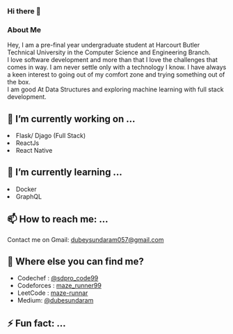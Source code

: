 ### Hi there 👋


### About Me  
Hey, I am a pre-final year undergraduate student at Harcourt Butler Technical University in the Computer Science and Engineering Branch.  
I love software development and more than that I love the challenges that comes in way. I am never settle only with a technology I know. I have always a keen interest to going out of my comfort zone and trying something out of the box.  
I am good At Data Structures and exploring machine learning with full stack development.
##  🔭 I’m currently working on ...
<li> Flask/ Djago (Full Stack)</li>
<li> ReactJs</li>
<li> React Native</li>

## 🌱 I’m currently learning ...
<li> Docker </li>
<li> GraphQL </li>

## 📫 How to reach me: ...
  Contact me on Gmail: dubeysundaram057@gmail.com  
## :thinking: Where else you can find me?
- Codechef : <a href="https://codechef.com/users/sdpro_code99">@sdpro_code99</a>  
- Codeforces : <a href="https://codeforces.com/profile/maze_runner99">maze_runner99</a>  
- LeetCode : <a href="https://leetcode.com/maze-runnar"> maze-runnar</a>  
- Medium: <a href ="https://medium.com/@dubesundaram99"> @dubesundaram</a>
## ⚡ Fun fact: ...

